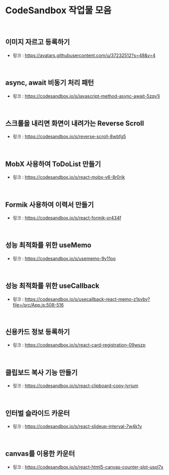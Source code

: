 # CodeSandbox 작업물 모음

<br />

## 이미지 자르고 등록하기
* 링크 : https://avatars.githubusercontent.com/u/37232512?s=48&v=4

<br />

## async, await 비동기 처리 패턴
* 링크 : https://codesandbox.io/s/javascript-method-async-await-5zqv1i

<br />

## 스크롤을 내리면 화면이 내려가는 Reverse Scroll
* 링크 : https://codesandbox.io/s/reverse-scroll-8wbfg5

<br />

## MobX 사용하여 ToDoList 만들기
* 링크 : https://codesandbox.io/s/react-mobx-v6-8r0rjk

<br />

## Formik 사용하여 이력서 만들기
* 링크 : https://codesandbox.io/s/react-formik-or434f

<br />

## 성능 최적화를 위한 useMemo
* 링크 : https://codesandbox.io/s/usememo-9y11oo

<br />

## 성능 최적화를 위한 useCallback
* 링크 : https://codesandbox.io/s/usecallback-react-memo-z1svby?file=/src/App.js:508-516

<br />

## 신용카드 정보 등록하기
* 링크 : https://codesandbox.io/s/react-card-registration-09wszp

<br />

## 클립보드 복사 기능 만들기
* 링크 : https://codesandbox.io/s/react-clipboard-copy-lyrjum

<br />

## 인터벌 슬라이드 카운터
* 링크 : https://codesandbox.io/s/react-slideup-interval-7w4k1y

<br />

## canvas를 이용한 카운터
* 링크 : https://codesandbox.io/s/react-html5-canvas-counter-slot-usol7x
